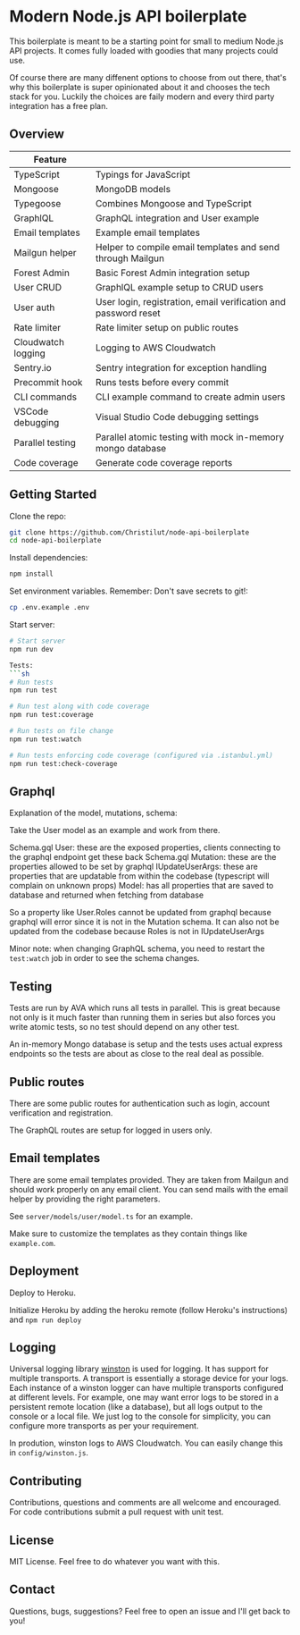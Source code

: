 # Modern Node.js API boilerplate

This boilerplate is meant to be a starting point for small to medium Node.js API projects. It comes fully loaded with goodies that many projects could use.

Of course there are many diffenent options to choose from out there, that's why this boilerplate is super opinionated about it and chooses the tech stack for you. Luckily the choices are faily modern and every third party integration has a free plan.

## Overview

| Feature |  |
|---|---|
| TypeScript | Typings for JavaScript |
| Mongoose | MongoDB models |
| Typegoose | Combines Mongoose and TypeScript |
| GraphlQL | GraphQL integration and User example |
| Email templates | Example email templates |
| Mailgun helper | Helper to compile email templates and send through Mailgun |
| Forest Admin | Basic Forest Admin integration setup |
| User CRUD | GraphlQL example setup to CRUD users |
| User auth | User login, registration, email verification and password reset |
| Rate limiter | Rate limiter setup on public routes |
| Cloudwatch logging | Logging to AWS Cloudwatch |
| Sentry.io | Sentry integration for exception handling |
| Precommit hook | Runs tests before every commit |
| CLI commands | CLI example command to create admin users |
| VSCode debugging | Visual Studio Code debugging settings |
| Parallel testing | Parallel atomic testing with mock in-memory mongo database |
| Code coverage | Generate code coverage reports |

## Getting Started

Clone the repo:
```sh
git clone https://github.com/Christilut/node-api-boilerplate
cd node-api-boilerplate
```

Install dependencies:
```sh
npm install
```

Set environment variables. Remember: Don't save secrets to git!:
```sh
cp .env.example .env
```

Start server:
```sh
# Start server
npm run dev

Tests:
```sh
# Run tests
npm run test

# Run test along with code coverage
npm run test:coverage

# Run tests on file change
npm run test:watch

# Run tests enforcing code coverage (configured via .istanbul.yml)
npm run test:check-coverage
```

## Graphql

Explanation of the model, mutations, schema:

Take the User model as an example and work from there.

Schema.gql User: these are the exposed properties, clients connecting to the graphql endpoint get these back
Schema.gql Mutation: these are the properties allowed to be set by graphql
IUpdateUserArgs: these are properties that are updatable from within the codebase (typescript will complain on unknown props)
Model: has all properties that are saved to database and returned when fetching from database

So a property like User.Roles cannot be updated from graphql because graphql will error since it is not in the Mutation schema.
It can also not be updated from the codebase because Roles is not in IUpdateUserArgs

Minor note: when changing GraphQL schema, you need to restart the `test:watch` job in order to see the schema changes.

## Testing

Tests are run by AVA which runs all tests in parallel. This is great because not only is it much faster than running them in series but also forces you write atomic tests, so no test should depend on any other test.

An in-memory Mongo database is setup and the tests uses actual express endpoints so the tests are about as close to the real deal as possible.

## Public routes

There are some public routes for authentication such as login, account verification and registration.

The GraphQL routes are setup for logged in users only.

## Email templates

There are some email templates provided. They are taken from Mailgun and should work properly on any email client. You can send mails with the email helper by providing the right parameters.

See `server/models/user/model.ts` for an example.

Make sure to customize the templates as they contain things like `example.com`.

## Deployment

Deploy to Heroku.

Initialize Heroku by adding the heroku remote (follow Heroku's instructions) and `npm run deploy`

## Logging

Universal logging library [winston](https://www.npmjs.com/package/winston) is used for logging. It has support for multiple transports.  A transport is essentially a storage device for your logs. Each instance of a winston logger can have multiple transports configured at different levels. For example, one may want error logs to be stored in a persistent remote location (like a database), but all logs output to the console or a local file. We just log to the console for simplicity, you can configure more transports as per your requirement.

In prodution, winston logs to AWS Cloudwatch. You can easily change this in `config/winston.js`.

## Contributing

Contributions, questions and comments are all welcome and encouraged. For code contributions submit a pull request with unit test.

## License

MIT License. Feel free to do whatever you want with this.

## Contact

Questions, bugs, suggestions? Feel free to open an issue and I'll get back to you!
